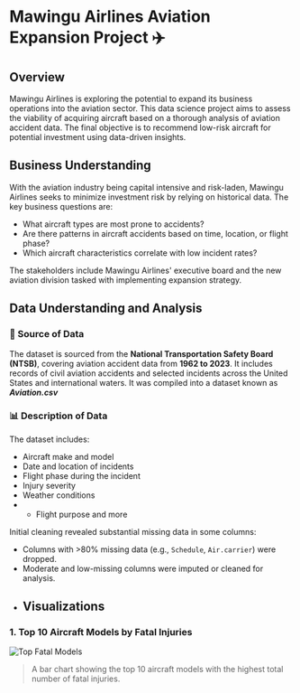 # Mawingu Airlines Aviation Expansion Project ✈️

## Overview
Mawingu Airlines is exploring the potential to expand its business operations into the aviation sector. This data science project aims to assess the viability of acquiring aircraft based on a thorough analysis of aviation accident data. The final objective is to recommend low-risk aircraft for potential investment using data-driven insights.
## Business Understanding
With the aviation industry being capital intensive and risk-laden, Mawingu Airlines seeks to minimize investment risk by relying on historical data. The key business questions are:
- What aircraft types are most prone to accidents?
- Are there patterns in aircraft accidents based on time, location, or flight phase?
- Which aircraft characteristics correlate with low incident rates?

The stakeholders include Mawingu Airlines' executive board and the new aviation division tasked with implementing expansion strategy.
## Data Understanding and Analysis

### 📂 Source of Data
The dataset is sourced from the **National Transportation Safety Board (NTSB)**, covering aviation accident data from **1962 to 2023**. It includes records of civil aviation accidents and selected incidents across the United States and international waters. It was compiled into a dataset known as ***Aviation.csv***

### 📊 Description of Data
The dataset includes:
- Aircraft make and model
- Date and location of incidents
- Flight phase during the incident
- Injury severity
- Weather conditions
- - Flight purpose and more

Initial cleaning revealed substantial missing data in some columns:
- Columns with >80% missing data (e.g., `Schedule`, `Air.carrier`) were dropped.
- Moderate and low-missing columns were imputed or cleaned for analysis.
- ## Visualizations

### 1. Top 10 Aircraft Models by Fatal Injuries
![Top Fatal Models](#)
> A bar chart showing the top 10 aircraft models with the highest total number of fatal injuries.
> 
